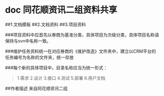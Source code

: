 # doc 同花顺资讯二组资料共享
##1.文档模板
##2.文档资料
##3.项目资料

###项目资料中应首先以券商为基准分类，具体项目为次级分类，具体项目名称请保持与svn中名称一致。

###维护任务资料统一在对应券商的《维护改造》文件夹中，建立以CRM平台的任务编号为名称的文件夹，统一存放

###每个新的具体项目中，目录名称应当为统一形式：
>1.需求
>2.设计
>3.接口
>4.测试
>5.部署
>6.用户文档

##作者描述
来自同花顺资讯二组
